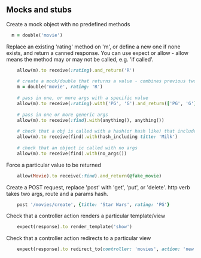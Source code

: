 ## Mocks and stubs

Create a mock object with no predefined methods

```ruby
  m = double('movie')  
```

Replace an existing 'rating' method on 'm', or define a new one if none exists, and return a canned response.
You can use expect or allow - allow means the method may or may not be called, e.g. 'if called'.

```ruby
    allow(m).to receive(:rating).and_return('R')
    
    # create a mock/double that returns a value - combines previous two steps
    m = double('movie', rating: 'R') 
    
    # pass in one, or more args with a specific value
    allow(m).to receive(:rating).with('PG', 'G').and_return(['PG', 'G'])
    
    # pass in one or more generic args
    allow(m).to receive(:find).with(anything(), anything())
    
    # check that a obj is called with a hash(or hash like) that includes the the key 'title' and value 'Milk'
    allow(m).to receive(find).with(hash_including title: 'Milk')
    
    # check that an object ic called with no args
    allow(m).to receive(find).with(no_args()) 
```

Force a particular value to be returned

````ruby
    allow(Movie).to receive(:find).and_return(@fake_movie)
````

Create a POST request, replace 'post' with 'get', 'put', or 'delete'. http verb takes two args, route and a params hash.

```ruby
    post '/movies/create', {title: 'Star Wars', rating: 'PG'}
```

Check that a controller action renders a particular template/view 

```ruby
    expect(response).to render_template('show')
```

Check that a controller action redirects to a particular view

```ruby
    expect(response).to redirect_to(controller: 'movies', action: 'new')
```



